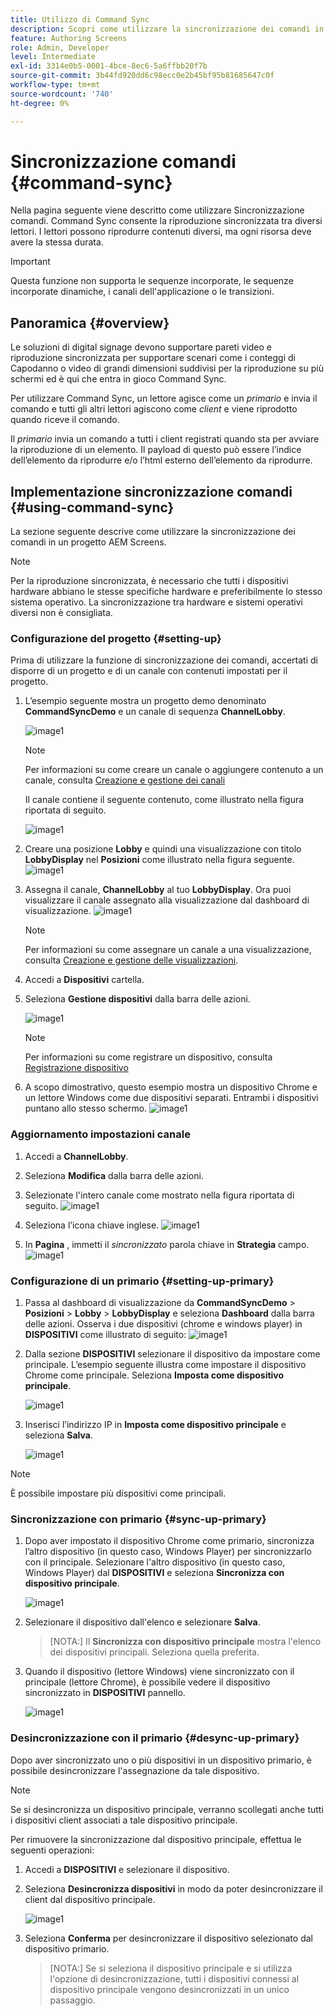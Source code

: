 ```yaml
---
title: Utilizzo di Command Sync
description: Scopri come utilizzare la sincronizzazione dei comandi in AEM Screens.
feature: Authoring Screens
role: Admin, Developer
level: Intermediate
exl-id: 3314e0b5-0001-4bce-8ec6-5a6ffbb20f7b
source-git-commit: 3b44fd920dd6c98ecc0e2b45bf95b81685647c0f
workflow-type: tm+mt
source-wordcount: '740'
ht-degree: 0%

---
```


# Sincronizzazione comandi {#command-sync}

Nella pagina seguente viene descritto come utilizzare Sincronizzazione comandi. Command Sync consente la riproduzione sincronizzata tra diversi lettori. I lettori possono riprodurre contenuti diversi, ma ogni risorsa deve avere la stessa durata.

>[!IMPORTANT]
>
>Questa funzione non supporta le sequenze incorporate, le sequenze incorporate dinamiche, i canali dell&#39;applicazione o le transizioni.

## Panoramica {#overview}

Le soluzioni di digital signage devono supportare pareti video e riproduzione sincronizzata per supportare scenari come i conteggi di Capodanno o video di grandi dimensioni suddivisi per la riproduzione su più schermi ed è qui che entra in gioco Command Sync.

Per utilizzare Command Sync, un lettore agisce come un *primario* e invia il comando e tutti gli altri lettori agiscono come *client* e viene riprodotto quando riceve il comando.

Il *primario* invia un comando a tutti i client registrati quando sta per avviare la riproduzione di un elemento. Il payload di questo può essere l’indice dell’elemento da riprodurre e/o l’html esterno dell’elemento da riprodurre.

## Implementazione sincronizzazione comandi {#using-command-sync}

La sezione seguente descrive come utilizzare la sincronizzazione dei comandi in un progetto AEM Screens.

>[!NOTE]
>
>Per la riproduzione sincronizzata, è necessario che tutti i dispositivi hardware abbiano le stesse specifiche hardware e preferibilmente lo stesso sistema operativo. La sincronizzazione tra hardware e sistemi operativi diversi non è consigliata.

### Configurazione del progetto {#setting-up}

Prima di utilizzare la funzione di sincronizzazione dei comandi, accertati di disporre di un progetto e di un canale con contenuti impostati per il progetto.

1. L’esempio seguente mostra un progetto demo denominato **CommandSyncDemo** e un canale di sequenza **ChannelLobby**.

   ![image1](assets/command-sync/command-sync1-1.png)

   >[!NOTE]
   >
   >Per informazioni su come creare un canale o aggiungere contenuto a un canale, consulta [Creazione e gestione dei canali](/help/user-guide/managing-channels.md)

   Il canale contiene il seguente contenuto, come illustrato nella figura riportata di seguito.

   ![image1](assets/command-sync/command-sync2-1.png)

1. Creare una posizione **Lobby** e quindi una visualizzazione con titolo **LobbyDisplay** nel **Posizioni** come illustrato nella figura seguente.
   ![image1](assets/command-sync/command-sync3-1.png)

1. Assegna il canale, **ChannelLobby** al tuo **LobbyDisplay**. Ora puoi visualizzare il canale assegnato alla visualizzazione dal dashboard di visualizzazione.
   ![image1](assets/command-sync/command-sync4-1.png)

   >[!NOTE]
   >
   >Per informazioni su come assegnare un canale a una visualizzazione, consulta [Creazione e gestione delle visualizzazioni](/help/user-guide/managing-displays.md).

1. Accedi a **Dispositivi** cartella.
1. Seleziona **Gestione dispositivi** dalla barra delle azioni.

   ![image1](assets/command-sync5.png)

   >[!NOTE]
   >
   >Per informazioni su come registrare un dispositivo, consulta [Registrazione dispositivo](/help/user-guide/device-registration.md)

1. A scopo dimostrativo, questo esempio mostra un dispositivo Chrome e un lettore Windows come due dispositivi separati. Entrambi i dispositivi puntano allo stesso schermo.
   ![image1](assets/command-sync6.png)

### Aggiornamento impostazioni canale

1. Accedi a **ChannelLobby**.
1. Seleziona **Modifica** dalla barra delle azioni.
1. Selezionate l&#39;intero canale come mostrato nella figura riportata di seguito.
   ![image1](assets/command-sync/command-sync7-1.png)

1. Seleziona l’icona chiave inglese.
   ![image1](assets/command-sync/command-sync8-1.png)

1. In **Pagina** , immetti il *sincronizzato* parola chiave in **Strategia** campo.
   ![image1](assets/command-sync/command-sync9-1.png)


### Configurazione di un primario {#setting-up-primary}

1. Passa al dashboard di visualizzazione da **CommandSyncDemo** > **Posizioni**  > **Lobby** > **LobbyDisplay** e seleziona **Dashboard** dalla barra delle azioni.
Osserva i due dispositivi (chrome e windows player) in **DISPOSITIVI** come illustrato di seguito:
   ![image1](assets/command-sync/command-sync10-1.png)

1. Dalla sezione **DISPOSITIVI** selezionare il dispositivo da impostare come principale. L’esempio seguente illustra come impostare il dispositivo Chrome come principale. Seleziona **Imposta come dispositivo principale**.

   ![image1](assets/command-sync/command-sync11-1.png)

1. Inserisci l’indirizzo IP in **Imposta come dispositivo principale** e seleziona **Salva**.

   ![image1](assets/command-sync/command-sync12-1.png)

>[!NOTE]
>
>È possibile impostare più dispositivi come principali.

### Sincronizzazione con primario {#sync-up-primary}

1. Dopo aver impostato il dispositivo Chrome come primario, sincronizza l’altro dispositivo (in questo caso, Windows Player) per sincronizzarlo con il principale.
Selezionare l&#39;altro dispositivo (in questo caso, Windows Player) dal **DISPOSITIVI** e seleziona **Sincronizza con dispositivo principale**.

   ![image1](assets/command-sync/command-sync13-1.png)

1. Selezionare il dispositivo dall&#39;elenco e selezionare **Salva**.

   >[NOTA:]
   > Il **Sincronizza con dispositivo principale** mostra l&#39;elenco dei dispositivi principali. Seleziona quella preferita.

1. Quando il dispositivo (lettore Windows) viene sincronizzato con il principale (lettore Chrome), è possibile vedere il dispositivo sincronizzato in **DISPOSITIVI** pannello.

   ![image1](assets/command-sync/command-sync14-1.png)

### Desincronizzazione con il primario {#desync-up-primary}

Dopo aver sincronizzato uno o più dispositivi in un dispositivo primario, è possibile desincronizzare l&#39;assegnazione da tale dispositivo.

>[!NOTE]
>
>Se si desincronizza un dispositivo principale, verranno scollegati anche tutti i dispositivi client associati a tale dispositivo principale.

Per rimuovere la sincronizzazione dal dispositivo principale, effettua le seguenti operazioni:

1. Accedi a **DISPOSITIVI** e selezionare il dispositivo.

1. Seleziona **Desincronizza dispositivi** in modo da poter desincronizzare il client dal dispositivo principale.

   ![image1](assets/command-sync/command-sync15-1.png)

1. Seleziona **Conferma** per desincronizzare il dispositivo selezionato dal dispositivo primario.

   >[NOTA:]
   > Se si seleziona il dispositivo principale e si utilizza l&#39;opzione di desincronizzazione, tutti i dispositivi connessi al dispositivo principale vengono desincronizzati in un unico passaggio.
